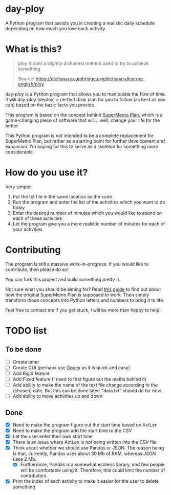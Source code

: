 # day-ploy
A Python program that assists you in creating a realistic daily schedule depending on how much you love each activity.

# What is this?
> ploy _(noun)_ a slightly dishonest method used to try to achieve something
> 
> Source: https://dictionary.cambridge.org/dictionary/learner-english/ploy

day-ploy is a Python program that allows you to manipulate the flow of time. It will day-ploy (deploy) a perfect daily plan for you to follow (as best as you can) based on the basic facts you provide.

This program is based on the concept behind [SuperMemo Plan](https://help.supermemo.org/wiki/Plan), which is a game-changing piece of software that will... well, change your life for the better.

This Python program is not intended to be a complete replacement for SuperMemo Plan, but rather as a starting point for further development and expansion. I'm hoping for this to serve as a skeleton for something more considerable.

# How do you use it?
Very simple:
1. Put the txt file in the same location as the code
2. Run the program and enter the list of the activities which you want to do today
3. Enter the desired number of minutes which you would like to spend on each of these activities
4. Let the program give you a more realistic number of minutes for each of your activities

# Contributing
The program is still a massive work-in-progress. If you would like to contribute, then please do so!

You can fork this project and build something pretty :).

Not sure what you should be aiming for? Read [this guide](https://drive.google.com/folderview?id=11RUZw8MVdKXdb8HpuYR5epiktKPhkoOO) to find out about how the original SuperMemo Plan is supposed to work. Then simply transform those concepts into Python letters and numbers to bring it to life.

Feel free to contact me if you get stuck, I will be more than happy to help!

# TODO list
## To be done
- [ ] Create timer
- [ ] Create GUI (perhaps use [Gooey](https://github.com/chriskiehl/Gooey) as it is quick and easy)
- [ ] Add Rigid feature
- [ ] Add Fixed feature (I need to first figure out the maths behind it)
- [ ] Add ability to make the name of the text file change according to the (chosen) date. But this can be done later: "data.txt" should do for now.
- [ ] Add ability to move activities up and down
## Done
- [X] Need to make the program figure out the start time based on ActLen
- [X] Need to make the program add the start time to the CSV
- [X] Let the user enter their own start time
- [X] There is an issue where ActLen is not being written into the CSV file
- [X] Think about whether we should use Pandas or JSON. The reason being is that, currently, Pandas uses about 30 Mb of RAM, whereas JSON uses 2 Mb.
  - [X] Furthermore, Pandas is a somewhat esoteric library, and few people will be comfortable using it. Therefore, this could limit the number of contributors.
- [X] Print the index of each activity to make it easier for the user to delete something
